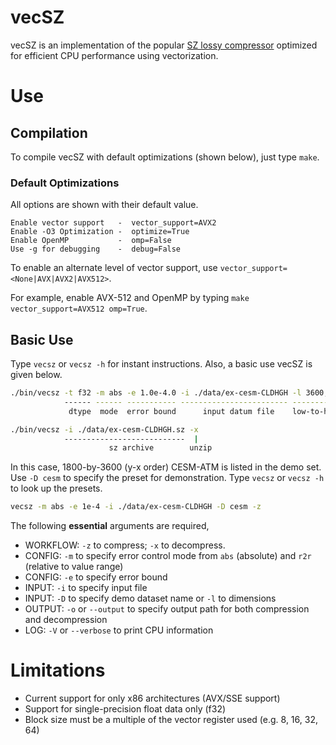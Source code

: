 # vecSZ

vecSZ is an implementation of the popular [SZ lossy compressor](https://github.com/szcompressor/SZ) optimized for efficient CPU performance using vectorization.

# Use
## Compilation

To compile vecSZ with default optimizations (shown below), just type `make`.

### Default Optimizations 
All options are shown with their default value.
```
Enable vector support   -  vector_support=AVX2
Enable -O3 Optimization -  optimize=True
Enable OpenMP           -  omp=False
Use -g for debugging    -  debug=False
```

To enable an alternate level of vector support, use `vector_support=<None|AVX|AVX2|AVX512>`.

For example, enable AVX-512 and OpenMP by typing `make vector_support=AVX512 omp=True`.

## Basic Use

Type `vecsz` or `vecsz -h` for instant instructions. Also, a basic use vecSZ is given below.

```bash
./bin/vecsz -t f32 -m abs -e 1.0e-4.0 -i ./data/ex-cesm-CLDHGH -l 3600,1800 -z
            ------ ------ ----------- ------------------------ ------------  |
             dtype  mode  error bound      input datum file    low-to-high  zip

./bin/vecsz -i ./data/ex-cesm-CLDHGH.sz -x
            ---------------------------  |
                      sz archive        unzip
```
In this case, 1800-by-3600 (y-x order) CESM-ATM is listed in the demo set. Use `-D cesm` to specify the preset for demonstration. Type `vecsz` or `vecsz -h` to look up the presets.

```bash
vecsz -m abs -e 1e-4 -i ./data/ex-cesm-CLDHGH -D cesm -z
```
The following **essential** arguments are required,

- WORKFLOW: `-z` to compress; `-x` to decompress.
- CONFIG: `-m` to specify error control mode from `abs` (absolute) and `r2r` (relative to value range)
- CONFIG: `-e` to specify error bound
- INPUT: `-i` to specify input file
- INPUT: `-D` to specify demo dataset name or `-l` to dimensions
- OUTPUT: `-o` or `--output` to specify output path for both compression and decompression
- LOG: `-V` or `--verbose` to print CPU information

# Limitations
- Current support for only x86 architectures (AVX/SSE support)
- Support for single-precision float data only (f32)
- Block size must be a multiple of the vector register used (e.g. 8, 16, 32, 64)
